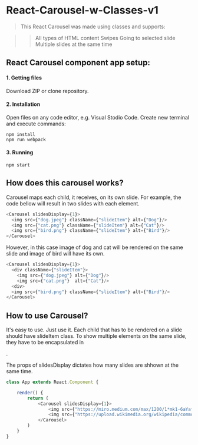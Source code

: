 # React-Carousel-w-Classes-v1

>This React Carousel was made using classes and supports:

>> All types of HTML content
>> Swipes
>> Going to selected slide
>> Multiple slides at the same time


## React Carousel component app setup:

#### 1. Getting files 

Download ZIP or clone repository.

#### 2. Installation

Open files on any code editor, e.g. Visual Stodio Code. Create new terminal and execute commands:
```
npm install
npm run webpack
```

#### 3. Running

```
npm start
```



## How does this carousel works?

Carousel maps each child, it receives, on its own slide. For example, the code bellow will result in two slides with each element. 
```javascript
<Carousel slidesDisplay={1}>
  <img src={"dog.jpeg"} className={"slideItem"} alt={"Dog"}/>
  <img src={"cat.png"} className={"slideItem"} alt={"Cat"}/>
  <img src={"bird.png"} className={"slideItem"} alt={"Bird"}/>
</Carousel>
```

However, in this case image of dog and cat will be rendered on the same slide and image of bird will have its own.
```javascript
<Carousel slidesDisplay={1}>
  <div className={"slideItem"}>
    <img src={"dog.jpeg"} alt={"Dog"}/>
    <img src={"cat.png"}  alt={"Cat"}/>
  <div>
  <img src={"bird.png"} className={"slideItem"} alt={"Bird"}/>
</Carousel>
```

## How to use Carousel?

It's easy to use. Just use it. Each child that has to be rendered on a slide should have slideItem class. To show multiple elements on the same slide, they have to be encapsulated
in <div>. 

The props of slidesDisplay dictates how many slides are shhown at the same time.

```javascript
class App extends React.Component {

    render() {
        return (
            <Carousel slidesDisplay={1}>
                <img src={"https://miro.medium.com/max/1200/1*mk1-6aYaf_Bes1E3Imhc0A.jpeg"} className={"slideItem"} alt={"Baby yoda"}/>
                <img src={"https://upload.wikimedia.org/wikipedia/commons/thumb/b/b6/Image_created_with_a_mobile_phone.png/1200px-Image_created_with_a_mobile_phone.png"} className={"slideItem"} alt={"Phone"}/>
            </Carousel>
        )
    }
}
```
